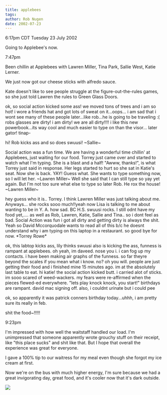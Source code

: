 ```yaml
---
title: applebees
tags: 
author: Rob Nugen
date: 2002-07-23
---
```


<p class=date>6:17pm CDT Tuesday 23 July 2002</p>

<p>Going to Applebee's now.</p>

<p class=date>7:47pm</p>

<p>Been chillin at Applebees with Lawren Miller, Tina Park, Sallie
West, Katie Lerner.</p>

<p>We just now got our cheese sticks with alfredo sauce.</p>

<p>Kate doesn't like to see people struggle at the
figure-out-the-rules games, so she just told Lawren the rules to Green
Glass Doors.</p>

<p>ok, so social action kicked some ass!  we moved tons of trees and i
am so hot!  i wore a friends hat and got lots of sweat on
it...oops...  i am sad that i wont see many of these people
later...like rob...he is going to be traveling :(   robs glasses are
dirty!  i am dirty!  we are all dirty!!!!   i like this new
powerbook...its way cool and much easier to type on than the visor...
later gator!  tinap-</p>

<p>hi! Rob kicks ass and so does swuusi! ~Sallie~</p>

<p>Social action was a fun time. We are having a wonderful time
chillin' at Applebees, just waiting for our food. Torrey just came
over and started to watch what I'm typing. She is a blast and a half!
"Awww, thanks!", is what Torrey just said in response. Her legs
started to hurt so she sat in Katie's seat. Now she is back. YAY!
Guess what. She wants to type something now, so I will let
her. ~Lawren Miller~ Well she said that I can still type so yay yet
again. But I'm not too sure what else to type so later Rob. He rox the
house! ~Lawren Miller~</p>

<p>hey guess who it is.. Torrey. I think  Lawren Miller was just
talking about me. Anyways... she rocks sooo much!!yeah now Lisa is
talking to me about wanting to be in Y. A. how sad. BC H.S. swuusi
rocks. I still odnt have my food yet,.... as well as Rob, Lawren,
Katie, Sallie and Tina.. so i dont feel as bad. Social Action was fun
i got all dirty and getting dirty is always the shit. Yeah so David
Mccorquodale wants to read all of this b/c he doesnt understand why i
am typing on this laptop in a restaurant. so good bye for now. *Torrey
Rowe*</p>

<p>ok, this labtop kicks ass, lily thinks swuusi also is kicking the
ass, funness is rampant at applebees.  oh yeah, im daveed.  nose you
i.  i can fog up my contacts.  i have been making air graphs of the
funness.  so far theyre beyond the scales if you mean what i know.
no? oh you will.  people are just getting their food and i finished
mine 15 minutes ago.  im at the absolutely last table to eat.  hi
katie!  the social action kicked butt.  i carried alot of sticks.  im
sooo scared of weed-wackers.  my fears were re-affirmed when the
pieces flewed-ed everywhere.  "lets play knock knock, you start!"
birthdays are rampant.  david mac signing off.  also, i couldnt
urinate  but i could pee</p>

<p>ok, so apparently it was patrick conners birthday today...uhhh, i
am pretty sure its really in feb.

shit the food~!!!!!</p>

<p class=date>9:23pm</p>

<p>I'm impressed with how well the waitstaff handled our load.  I'm
unimpressed that someone apparently wrote grouchy stuff on their
receipt, like "this place sucks" and shit like that.  But I hope that
overall the experience was great for everyone.</p>

<p>I gave a 100% tip to our waitress for my meal even though she
forgot my ice cream at first.</p>

<p>Now we're on the bus with much higher energy, I'm sure because we
had a great invigorating day, great food, and it's cooler now that
it's dark outside.</p>

<p><img src="/images/rob/wL-ROB.gif"/></p>
